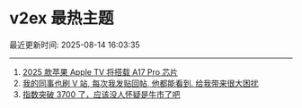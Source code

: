 # v2ex 最热主题

最近更新时间: 2025-08-14 16:03:35

--- 
1. [2025 款苹果 Apple TV 将搭载 A17 Pro 芯片](https://www.v2ex.com/t/1152254) 
2. [我的同事也刷 V 站, 每次我发贴回帖, 他都能看到. 给我带来很大困扰](https://www.v2ex.com/t/1152269) 
3. [指数突破 3700 了，应该没人怀疑是牛市了吧](https://www.v2ex.com/t/1152290) 

